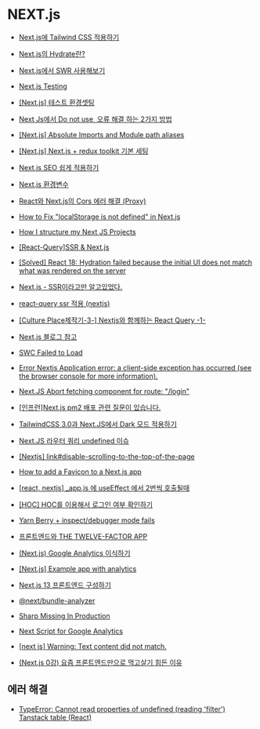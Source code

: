 # NEXT.js

- [Next.js에 Tailwind CSS 적용하기](https://geonlee.tistory.com/235?category=371229)

- [Next.js의 Hydrate란?](https://helloinyong.tistory.com/315)

- [Next.js에서 SWR 사용해보기](https://kimsangyeon-github-io.vercel.app/blog/2022-02-23-swr-using-in-next)

- [Next.js Testing](https://nextjs.org/docs/testing)

- [[Next.js] 테스트 환경셋팅](https://dev-yakuza.posstree.com/ko/react/nextjs/test/)

- [Next Js에서 Do not use <img> 오류 해결 하는 2가지 방법](https://codemasterkimc.tistory.com/64)

- [[Next.js] Absolute Imports and Module path aliases](https://nextjs.org/docs/advanced-features/module-path-aliases)

- [[Next.js] Next.js + redux toolkit 기본 세팅](https://cotak.tistory.com/164)

- [Next.js SEO 쉽게 적용하기](https://kyounghwan01.github.io/blog/React/next/next-seo/)

- [Next.js 환경변수](https://taenami.tistory.com/26)

- [React와 Next.js의 Cors 에러 해결 (Proxy)](https://velog.io/@leehyunho2001/Next.js-Cors-%EC%97%90%EB%9F%AC-%ED%95%B4%EA%B2%B0-Proxy)

- [How to Fix "localStorage is not defined" in Next.js](https://developer.school/snippets/react/localstorage-is-not-defined-nextjs)

- [How I structure my Next JS Projects](https://blog.anurag.tech/how-i-structure-my-next-js-projects)

- [[React-Query]SSR & Next.js](https://react-query-v3.tanstack.com/guides/ssr)

- [[Solved] React 18: Hydration failed because the initial UI does not match what was rendered on the server](https://ittutorialpoint.com/solved-react-18-hydration-failed-because-the-initial-ui-does-not-match-what-was-rendered-on-the-server/)

- [Next.js - SSR이라고만 알고있었다.](https://watermelonlike.tistory.com/entry/Nextjs-%EB%82%98%EB%8A%94-%EA%B7%B8%EC%A0%80-SSR%EC%9D%B8%EC%A4%84%EB%A7%8C-%EC%95%8C%EA%B3%A0-%EC%9E%88%EC%97%88%EB%8B%A4)

- [react-query ssr 적용 (nextjs)](https://velog.io/@devgosunman/react-query-ssr-%EC%A0%81%EC%9A%A9-nextjs)

- [[Culture Place제작기-3-] Nextjs와 함께하는 React Query -1-](https://velog.io/@familyman80/Culture-Place%EC%A0%9C%EC%9E%91%EA%B8%B0-3-Nextjs%EC%99%80-%ED%95%A8%EA%BB%98%ED%95%98%EB%8A%94-React-Query-1-)

- [Next.js 블로그 참고](https://miryang.dev/blog/build-blog-with-nextjs)

- [SWC Failed to Load](https://nextjs.org/docs/messages/failed-loading-swc)

- [Error Nextjs Application error: a client-side exception has occurred (see the browser console for more information).](https://github.com/diegomura/react-pdf/issues/2053)

- [Next.JS Abort fetching component for route: "/login"](https://stackoverflow.com/questions/73343986/next-js-abort-fetching-component-for-route-login)

- [[인프런]Next.js pm2 배포 관련 질문이 있습니다.](https://www.inflearn.com/questions/381350/next-js-pm2-%EB%B0%B0%ED%8F%AC-%EA%B4%80%EB%A0%A8-%EC%A7%88%EB%AC%B8%EC%9D%B4-%EC%9E%88%EC%8A%B5%EB%8B%88%EB%8B%A4)

- [TailwindCSS 3.0과 Next.JS에서 Dark 모드 적용하기](https://cpro95.tistory.com/663)

- [Next.JS 라우터 쿼리 undefined 이슈](https://velog.io/@wlgns2223/Next.JS-%EB%9D%BC%EC%9A%B0%ED%84%B0-%EC%BF%BC%EB%A6%AC-undefined-%EC%9D%B4%EC%8A%88)

- [[Nextjs] link#disable-scrolling-to-the-top-of-the-page](https://nextjs.org/docs/api-reference/next/link#disable-scrolling-to-the-top-of-the-page)

- [How to add a Favicon to a Next.js app](https://www.slingacademy.com/article/how-to-add-a-favicon-to-a-next-js-app/)

- [[react, nextjs] \_app.js 에 useEffect 에서 2번씩 호출될때](https://lemontia.tistory.com/1070)

- [[HOC] HOC를 이용해서 로그인 여부 확인하기](https://velog.io/@e_juhee/HOC)

- [Yarn Berry + inspect/debugger mode fails](https://github.com/vercel/next.js/issues/21270)

- [프론트엔드와 THE TWELVE-FACTOR APP](https://fe-developers.kakaoent.com/2021/211125-create-12factor-app-with-nextjs/)

- [(Next.js) Google Analytics 이식하기](https://velog.io/@yunsungyang-omc/Next.js-Google-Analystics-%EC%9D%B4%EC%8B%9D%ED%95%98%EA%B8%B0)

- [[Next.js] Example app with analytics](https://github.com/vercel/next.js/tree/canary/examples/with-google-analytics)

- [Next.js 13 프론트엔드 구성하기](https://velog.io/@gwak2837/Next.js-13-%ED%94%84%EB%A1%A0%ED%8A%B8%EC%97%94%EB%93%9C-%EA%B5%AC%EC%84%B1%ED%95%98%EA%B8%B0)

- [@next/bundle-analyzer](https://velog.io/@leehyunho2001/nextbundle-analyze)

- [Sharp Missing In Production](https://nextjs.org/docs/messages/sharp-missing-in-production)

- [Next Script for Google Analytics](https://nextjs.org/docs/messages/next-script-for-ga)

- [[next js] Warning: Text content did not match.](https://velog.io/@otterji/next-js-Warning-Text-content-did-not-match.-Server-foo-Client-foo)

- [(Next.js 0강) 요즘 프론트엔드만으로 먹고살기 힘든 이유](https://www.youtube.com/watch?v=jYJ3ygUfPrU)

## 에러 해결

- [TypeError: Cannot read properties of undefined (reading 'filter') Tanstack table (React)](https://stackoverflow.com/questions/74836833/typeerror-cannot-read-properties-of-undefined-reading-filter-tanstack-table)
